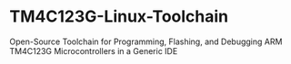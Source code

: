 # TM4C123G-Linux-Toolchain
Open-Source Toolchain for Programming, Flashing, and Debugging ARM TM4C123G Microcontrollers in a Generic IDE
